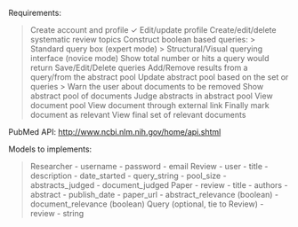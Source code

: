 Requirements:
> Create account and profile ✓
> Edit/update profile
> Create/edit/delete systematic review topics
> Construct boolean based queries:
	> Standard query box (expert mode)
	> Structural/Visual querying interface (novice mode)
> Show total number or hits a query would return
> Save/Edit/Delete queries
> Add/Remove results from a query/from the abstract pool
> Update abstract pool based on the set or queries
	> Warn the user about documents to be removed
> Show abstract pool of documents
> Judge abstracts in abstract pool
> View document pool
> View document through external link
> Finally mark document as relevant 
> View final set of relevant documents

PubMed API:
http://www.ncbi.nlm.nih.gov/home/api.shtml



Models to implements:
> Researcher
	- username
	- password
	- email
> Review
	- user
	- title
	- description
	- date_started
	- query_string
	- pool_size
	- abstracts_judged
	- document_judged
> Paper
	- review
	- title
	- authors
	- abstract
	- publish_date
	- paper_url
	- abstract_relevance (boolean)
	- document_relevance (boolean)
> Query (optional, tie to Review)
	- review
	- string